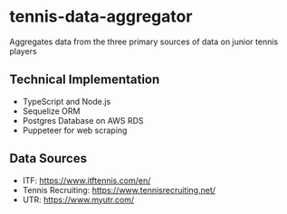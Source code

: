 # tennis-data-aggregator

Aggregates data from the three primary sources of data on junior tennis players

## Technical Implementation
- TypeScript and Node.js
- Sequelize ORM
- Postgres Database on AWS RDS
- Puppeteer for web scraping

## Data Sources
- ITF: https://www.itftennis.com/en/
- Tennis Recruiting: https://www.tennisrecruiting.net/
- UTR: https://www.myutr.com/
